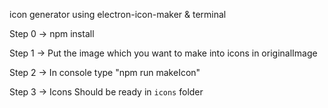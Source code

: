icon generator using electron-icon-maker & terminal

Step 0 -> npm install

Step 1 -> Put the image which you want to make into icons in originalImage

Step 2 -> In console type "npm run makeIcon"

Step 3 -> Icons Should be ready in `icons` folder
